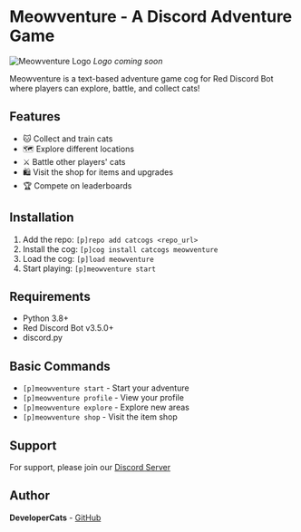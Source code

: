 # Meowventure - A Discord Adventure Game

![Meowventure Logo](https://placekitten.com/200/200) *Logo coming soon*

Meowventure is a text-based adventure game cog for Red Discord Bot where players can explore, battle, and collect cats!

## Features
- 🐱 Collect and train cats
- 🗺️ Explore different locations
- ⚔️ Battle other players' cats
- 🛍️ Visit the shop for items and upgrades
- 🏆 Compete on leaderboards

## Installation
1. Add the repo: `[p]repo add catcogs <repo_url>`
2. Install the cog: `[p]cog install catcogs meowventure`
3. Load the cog: `[p]load meowventure`
4. Start playing: `[p]meowventure start`

## Requirements
- Python 3.8+
- Red Discord Bot v3.5.0+
- discord.py

## Basic Commands
- `[p]meowventure start` - Start your adventure
- `[p]meowventure profile` - View your profile
- `[p]meowventure explore` - Explore new areas
- `[p]meowventure shop` - Visit the item shop

## Support
For support, please join our [Discord Server](https://discord.gg/example)

## Author
**DeveloperCats** - [GitHub](https://github.com/DeveloperCats)
